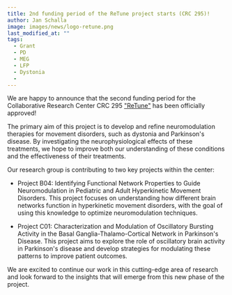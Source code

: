 ```yaml
---
title: 2nd funding period of the ReTune project starts (CRC 295)!
author: Jan Schalla
image: images/news/logo-retune.png
last_modified_at: ""
tags:
  - Grant
  - PD
  - MEG
  - LFP
  - Dystonia
  - 
---
```


<!-- excerpt start -->
We are happy to announce that the second funding period for the Collaborative Research Center CRC 295 ["ReTune"](https://sfb-retune.de/en/home/) has been officially approved!
<!-- excerpt end -->

The primary aim of this project is to develop and refine neuromodulation therapies for movement disorders, such as dystonia and Parkinson's disease. By investigating the neurophysiological effects of these treatments, we hope to improve both our understanding of these conditions and the effectiveness of their treatments.

Our research group is contributing to two key projects within the center:


- Project B04: Identifying Functional Network Properties to Guide Neuromodulation in Pediatric and Adult Hyperkinetic Movement Disorders. This project focuses on understanding how different brain networks function in hyperkinetic movement disorders, with the goal of using this knowledge to optimize neuromodulation techniques.

- Project C01: Characterization and Modulation of Oscillatory Bursting Activity in the Basal Ganglia-Thalamo-Cortical Network in Parkinson's Disease. This project aims to explore the role of oscillatory brain activity in Parkinson's disease and develop strategies for modulating these patterns to improve patient outcomes.


We are excited to continue our work in this cutting-edge area of research and look forward to the insights that will emerge from this new phase of the project.
